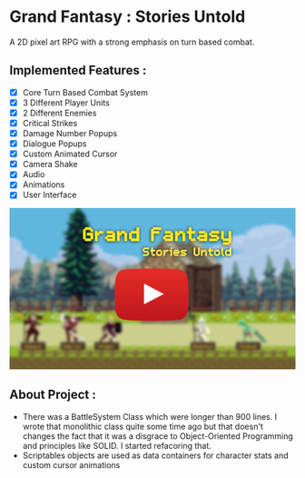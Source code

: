 # Grand Fantasy : Stories Untold
A 2D pixel art RPG with a strong emphasis on turn based combat.

## **Implemented Features :** 
- [x] Core Turn Based Combat System 
- [x] 3 Different Player Units
- [x] 2 Different Enemies
- [x] Critical Strikes
- [x] Damage Number Popups
- [x] Dialogue Popups
- [x] Custom Animated Cursor
- [x] Camera Shake 
- [x] Audio
- [x] Animations
- [x] User Interface

[![Grand Fantasy : Stories Untold](https://github.com/Solideizer/Grand-Fantasy---Stories-Untold/blob/master/Screenshots/1.jpg)](https://youtu.be/t7TmiDfNPU8)

## **About Project :** 
- There was a BattleSystem Class which were longer than 900 lines. I wrote that monolithic class quite some time ago but that doesn't changes the fact that it was a disgrace to Object-Oriented Programming and principles like SOLID. I started refacoring that.
- Scriptables objects are used as data containers for character stats and custom cursor animations
